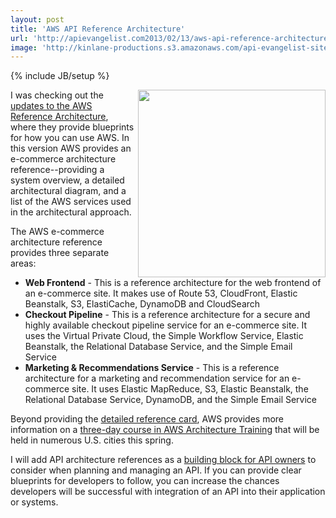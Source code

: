 ```yaml
---
layout: post
title: 'AWS API Reference Architecture'
url: 'http://apievangelist.com2013/02/13/aws-api-reference-architecture/'
image: 'http://kinlane-productions.s3.amazonaws.com/api-evangelist-site/blog/aws-ecommerce-reference-architecture.png'
---
```

{% include JB/setup %}
<p>
     <img src=https://s3.amazonaws.com/kinlane-productions/api-evangelist/aws/aws-ecommerce-reference-architecture.png  width=300 align=right />
</p>
<p>
     I was checking out the <a href=http://aws.typepad.com/aws/2013/02/three-new-aws-reference-architectures-for-e-commerce.html>updates to the AWS Reference Architecture</a>, where they provide blueprints for how you can use AWS. In this version AWS provides an e-commerce architecture reference--providing a system overview, a detailed architectural diagram, and a list of the AWS services used in the architectural approach.
</p>
<p>
     The AWS e-commerce architecture reference provides three separate areas:
</p>
<ul class=mainlist>
     <li>
          <strong>Web Frontend</strong> - This is a reference architecture for the web frontend of an e-commerce site. It makes use of Route 53, CloudFront, Elastic Beanstalk, S3, ElastiCache, DynamoDB and CloudSearch
     </li>
     <li>
          <strong>Checkout Pipeline</strong> - This is a reference architecture for a secure and highly available checkout pipeline service for an e-commerce site. It uses the Virtual Private Cloud, the Simple Workflow Service, Elastic Beanstalk, the Relational Database Service, and the Simple Email Service
     </li>
     <li>
          <strong>Marketing &amp; Recommendations Service</strong> - This is a reference architecture for a marketing and recommendation service for an e-commerce site. It uses Elastic MapReduce, S3, Elastic Beanstalk, the Relational Database Service, DynamoDB, and the Simple Email Service
     </li>
</ul>
<p>
     Beyond providing the <a href=http://media.amazonwebservices.com/architecturecenter/AWS_ac_ra_ecommerce_webfrontend_14.pdf>detailed reference card</a>, AWS provides more information on a <a href=http://aws.amazon.com/aws-training/architect/>three-day course in AWS Architecture Training</a> that will be held in numerous U.S. cities this spring.
</p>
<p>
     I will add API architecture references as a <a href=/>building block for API owners</a> to consider when planning and managing an API. If you can provide clear blueprints for developers to follow, you can increase the chances developers will be successful with integration of an API into their application or systems.
</p>
